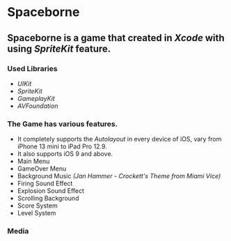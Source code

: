# Spaceborne

## Spaceborne is a game that created in *Xcode* with using *SpriteKit* feature.

### Used Libraries

- *_UIKit_*
- *_SpriteKit_*
- *_GameplayKit_*
- *_AVFoundation_*

### The Game has various features.

- It completely supports the *Autolayout* in every device of iOS, vary from iPhone 13 mini to iPad Pro 12.9.
- It also supports iOS 9 and above. 
- Main Menu
- GameOver Menu
- Background Music *(Jan Hammer - Crockett's Theme from Miami Vice)*
- Firing Sound Effect
- Explosion Sound Effect
- Scrolling Background
- Score System
- Level System

### Media

